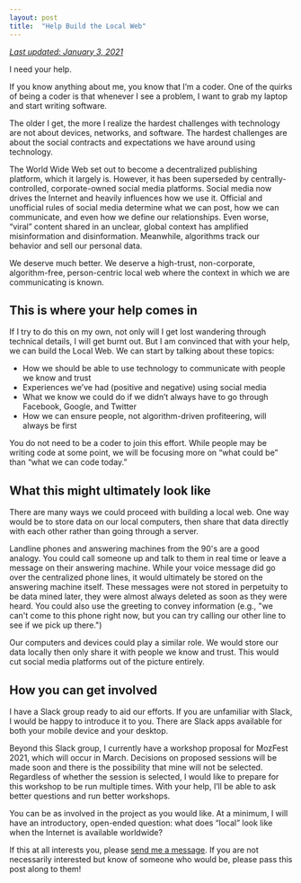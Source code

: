 ```yaml
---
layout: post
title:  "Help Build the Local Web"
---
```


_[Last updated: January 3, 2021](https://github.com/jlleblanc/blog.jlleblanc.com/blob/gh-pages/_posts/2020-12-29-help-build-the-local-web.md)_

I need your help.

If you know anything about me, you know that I’m a coder. One of the quirks of being a coder is that whenever I see a problem, I want to grab my laptop and start writing software.

The older I get, the more I realize the hardest challenges with technology are not about devices, networks, and software. The hardest challenges are about the social contracts and expectations we have around using technology.

The World Wide Web set out to become a decentralized publishing platform, which it largely is. However, it has been superseded by centrally-controlled, corporate-owned social media platforms. Social media now drives the Internet and heavily influences how we use it. Official and unofficial rules of social media determine what we can post, how we can communicate, and even how we define our relationships. Even worse, “viral” content shared in an unclear, global context has amplified misinformation and disinformation. Meanwhile, algorithms track our behavior and sell our personal data.

We deserve much better. We deserve a high-trust, non-corporate, algorithm-free, person-centric local web where the context in which we are communicating is known.
## This is where your help comes in

If I try to do this on my own, not only will I get lost wandering through technical details, I will get burnt out. But I am convinced that with your help, we can build the Local Web. We can start by talking about these topics:

* How we should be able to use technology to communicate with people we know and trust
* Experiences we’ve had (positive and negative) using social media
* What we know we could do if we didn’t always have to go through Facebook, Google, and Twitter
* How we can ensure people, not algorithm-driven profiteering, will always be first

You do not need to be a coder to join this effort. While people may be writing code at some point, we will be focusing more on “what could be” than “what we can code today.”

## What this might ultimately look like
There are many ways we could proceed with building a local web. One way would be to store data on our local computers, then share that data directly with each other rather than going through a server.

Landline phones and answering machines from the 90's are a good analogy. You could call someone up and talk to them in real time or leave a message on their answering machine. While your voice message did go over the centralized phone lines, it would ultimately be stored on the answering machine itself. These messages were not stored in perpetuity to be data mined later, they were almost always deleted as soon as they were heard. You could also use the greeting to convey information (e.g., "we can't come to this phone right now, but you can try calling our other line to see if we pick up there.")

Our computers and devices could play a similar role. We would store our data locally then only share it with people we know and trust. This would cut social media platforms out of the picture entirely.

## How you can get involved
I have a Slack group ready to aid our efforts. If you are unfamiliar with Slack, I would be happy to introduce it to you. There are Slack apps available for both your mobile device and your desktop.

Beyond this Slack group, I currently have a workshop proposal for MozFest 2021, which will occur in March. Decisions on proposed sessions will be made soon and there is the possibility that mine will not be selected. Regardless of whether the session is selected, I would like to prepare for this workshop to be run multiple times. With your help, I’ll be able to ask better questions and run better workshops.

You can be as involved in the project as you would like. At a minimum, I will have an introductory, open-ended question: what does “local” look like when the Internet is available worldwide?

If this at all interests you, please [send me a message](mailto:contact@jlleblanc.com?subject=Interested%20in%20building%20the%20Local%20Web). If you are not necessarily interested but know of someone who would be, please pass this post along to them!
